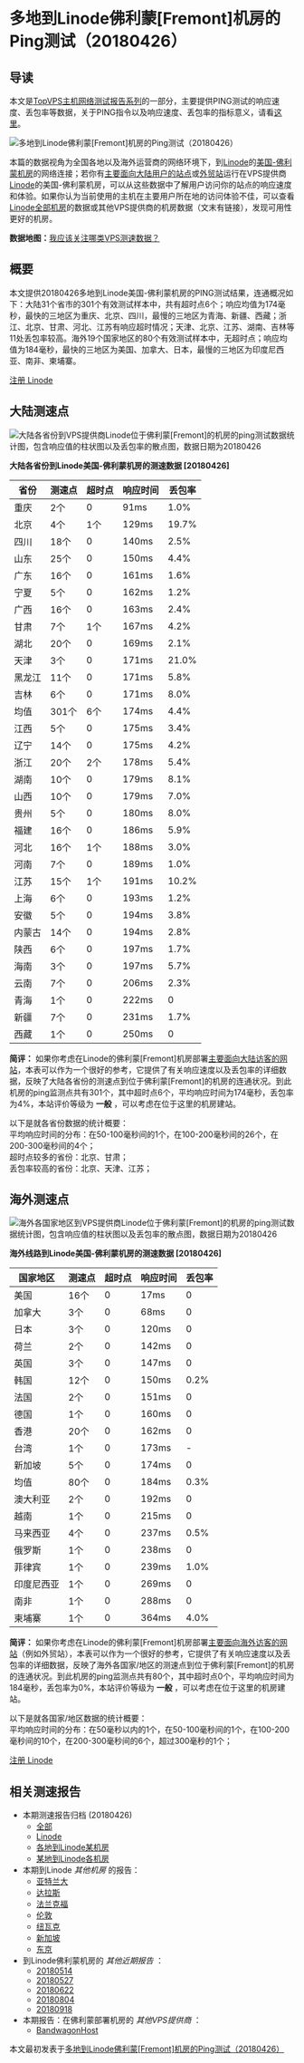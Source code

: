 #  多地到Linode佛利蒙[Fremont]机房的Ping测试（20180426） 

## 导读

本文是[TopVPS主机网络测试报告系列](https://vps123.top/pingtest)的一部分，主要提供PING测试的响应速度、丢包率等数据，关于PING指令以及响应速度、丢包率的指标意义，请看[这里](https://vps123.top/what-is-ping.html)。

![多地到Linode佛利蒙\[Fremont\]机房的Ping测试（20180426）](/images/thumbnails/to_linode_Fremont.png)

本篇的数据视角为全国各地以及海外运营商的网络环境下，到[Linode](https://vps123.top/go/linode)的[美国-佛利蒙机房](https://vps123.top/linode-facilities.html#fremont)的网络连接；若你有[主要面向大陆用户的站点](https://vps123.top/website-for-mainland-users.html)或[外贸站](https://vps123.top/website-for-internation-trade.html)运行在VPS提供商[Linode](https://vps123.top/go/linode)的美国-佛利蒙机房，可以从这些数据中了解用户访问你的站点的响应速度和体验。如果你认为当前使用的主机在主要用户所在地的访问体验不佳，可以查看[Linode全部机房](/linode/isp/china/20180426-linode-isp-china.md)的数据或其他VPS提供商的机房数据（文末有链接），发现可用性更好的机房。

**数据地图：**[我应该关注哪类VPS测速数据？](https://vps123.top/find-pingtest-data-you-need.html)

## 概要

本文提供20180426多地到Linode美国-佛利蒙机房的PING测试结果，连通概况如下：大陆31个省市的301个有效测试样本中，共有超时点6个；响应均值为174毫秒，最快的三地区为重庆、北京、四川，最慢的三地区为青海、新疆、西藏；浙江、北京、甘肃、河北、江苏有响应超时情况；天津、北京、江苏、湖南、吉林等11处丢包率较高。海外19个国家地区的80个有效测试样本中，无超时点；响应均值为184毫秒，最快的三地区为美国、加拿大、日本，最慢的三地区为印度尼西亚、南非、柬埔寨。

[注册 Linode](https://vps123.top/go/linode/_btn1)

## 大陆测速点

![大陆各省份到VPS提供商Linode位于佛利蒙\[Fremont\]的机房的ping测试数据统计图，包含响应值的柱状图以及丢包率的散点图，数据日期为20180426](/images/pingtests/linode_20180426/plot_idc_linode_usa-fremont_20180426_mainland.png)

**大陆各省份到Linode美国-佛利蒙机房的测速数据 [20180426]**

省份 | 测速点 | 超时点 | 响应时间 | 丢包率  
---|---|---|---|---  
重庆 | 2个 | 0 | 91ms | 1.0%  
北京 | 4个 | 1个 | 129ms | 19.7%  
四川 | 18个 | 0 | 140ms | 2.5%  
山东 | 25个 | 0 | 150ms | 4.4%  
广东 | 16个 | 0 | 161ms | 1.6%  
宁夏 | 5个 | 0 | 162ms | 1.2%  
广西 | 16个 | 0 | 163ms | 2.4%  
甘肃 | 7个 | 1个 | 167ms | 4.2%  
湖北 | 20个 | 0 | 169ms | 2.1%  
天津 | 3个 | 0 | 171ms | 21.0%  
黑龙江 | 11个 | 0 | 171ms | 5.8%  
吉林 | 6个 | 0 | 171ms | 8.0%  
均值 | 301个 | 6个 | 174ms | 4.4%  
江西 | 5个 | 0 | 175ms | 3.4%  
辽宁 | 14个 | 0 | 175ms | 4.2%  
浙江 | 20个 | 2个 | 178ms | 5.4%  
湖南 | 10个 | 0 | 179ms | 8.1%  
山西 | 10个 | 0 | 179ms | 7.0%  
贵州 | 5个 | 0 | 180ms | 8.0%  
福建 | 16个 | 0 | 186ms | 5.9%  
河北 | 16个 | 1个 | 188ms | 3.0%  
河南 | 7个 | 0 | 189ms | 1.0%  
江苏 | 15个 | 1个 | 191ms | 10.2%  
上海 | 6个 | 0 | 193ms | 1.2%  
安徽 | 5个 | 0 | 194ms | 3.8%  
内蒙古 | 14个 | 0 | 194ms | 2.8%  
陕西 | 6个 | 0 | 197ms | 1.7%  
海南 | 3个 | 0 | 197ms | 5.7%  
云南 | 7个 | 0 | 206ms | 2.3%  
青海 | 1个 | 0 | 222ms | 0  
新疆 | 7个 | 0 | 231ms | 1.7%  
西藏 | 1个 | 0 | 250ms | 0  
  
**简评：** 如果你考虑在Linode的佛利蒙[Fremont]机房部署[主要面向大陆访客的网站](website-for-mainland-users.html)，本表可以作为一个很好的参考，它提供了有关响应速度以及丢包率的详细数据，反映了大陆各省份的测速点到位于佛利蒙[Fremont]的机房的连通状况。到此机房的ping监测点共有301个，其中超时点6个，平均响应时间为174毫秒，丢包率为4%，本站评价等级为 **一般** ，可以考虑在位于这里的机房建站。

以下是就各省份数据的统计概要：  
平均响应时间的分布：在50-100毫秒间的1个，在100-200毫秒间的26个，在200-300毫秒间的4个；  
超时点较多的省份：北京、甘肃；  
丢包率较高的省份：北京、天津、江苏；

## 海外测速点

![海外各国家地区到VPS提供商Linode位于佛利蒙\[Fremont\]的机房的ping测试数据统计图，包含响应值的柱状图以及丢包率的散点图，数据日期为20180426](/images/pingtests/linode_20180426/plot_idc_linode_usa-fremont_20180426_overseas.png)

**海外线路到Linode美国-佛利蒙机房的测速数据 [20180426]**

国家地区 | 测速点 | 超时点 | 响应时间 | 丢包率  
---|---|---|---|---  
美国 | 16个 | 0 | 17ms | 0  
加拿大 | 3个 | 0 | 68ms | 0  
日本 | 3个 | 0 | 120ms | 0  
荷兰 | 2个 | 0 | 142ms | 0  
英国 | 3个 | 0 | 147ms | 0  
韩国 | 12个 | 0 | 150ms | 0.2%  
法国 | 2个 | 0 | 151ms | 0  
德国 | 1个 | 0 | 160ms | 0  
香港 | 20个 | 0 | 162ms | 0  
台湾 | 1个 | 0 | 173ms | -  
新加坡 | 5个 | 0 | 174ms | 0  
均值 | 80个 | 0 | 184ms | 0.3%  
澳大利亚 | 2个 | 0 | 192ms | 0  
越南 | 1个 | 0 | 215ms | 0  
马来西亚 | 4个 | 0 | 237ms | 0.5%  
俄罗斯 | 1个 | 0 | 238ms | 0  
菲律宾 | 1个 | 0 | 239ms | 1.0%  
印度尼西亚 | 1个 | 0 | 269ms | 0  
南非 | 1个 | 0 | 288ms | 0  
柬埔寨 | 1个 | 0 | 364ms | 4.0%  
  
**简评：** 如果你考虑在Linode的佛利蒙[Fremont]机房部署[主要面向海外访客的网站](https://vps123.top/website-for-internation-trade.html)（例如外贸站），本表可以作为一个很好的参考，它提供了有关响应速度以及丢包率的详细数据，反映了海外各国家/地区的测速点到位于佛利蒙[Fremont]的机房的连通状况。到此机房的ping监测点共有80个，其中超时点0个，平均响应时间为184毫秒，丢包率为0%，本站评价等级为 **一般** ，可以考虑在位于这里的机房建站。

以下是就各国家/地区数据的统计概要：  
平均响应时间的分布：在50毫秒以内的1个，在50-100毫秒间的1个，在100-200毫秒间的10个，在200-300毫秒间的6个，超过300毫秒的1个；

[注册 Linode](https://vps123.top/go/linode/_btn2)

## 相关测速报告

  * 本期测速报告归档 (20180426) 
    * [全部](https://vps123.top/pingtests/20180426 "本期各VPS提供商全部测速报告")
    * [Linode](https://vps123.top/pingtests/idc-linode/20180426 "本期Linode的全部测速报告")
    * [各地到Linode某机房](https://vps123.top/pingtests/idc-linode/isp-global/20180426 "以Linode某机房为关注对象的视角，横向比较大陆各省份、海外各国家地区")
    * [某地到Linode各机房](https://vps123.top/pingtests/idc-linode/facility-all/20180426 "以大陆某省份为关注对象的视角，横向比较Linode各机房")
  * 本期到Linode _其他机房_ 的报告： 
    * [亚特兰大](/linode/idc/atlanta/20180426-linode-idc-atlanta.md "多地到Linode亚特兰大机房的Ping测试 20180426")
    * [达拉斯](/linode/idc/dallas/20180426-linode-idc-dallas.md "多地到Linode达拉斯机房的Ping测试 20180426")
    * [法兰克福](/linode/idc/frankfurt/20180426-linode-idc-frankfurt.md "多地到Linode法兰克福机房的Ping测试 20180426")
    * [伦敦](/linode/idc/london/20180426-linode-idc-london.md "多地到Linode伦敦机房的Ping测试 20180426")
    * [纽瓦克](/linode/idc/newark/20180426-linode-idc-newark.md "多地到Linode纽瓦克机房的Ping测试 20180426")
    * [新加坡](/linode/idc/singapore/20180426-linode-idc-singapore.md "多地到Linode新加坡机房的Ping测试 20180426")
    * [东京](/linode/idc/tokyo/20180426-linode-idc-tokyo.md "多地到Linode东京机房的Ping测试 20180426")
  * 到Linode佛利蒙机房的 _其他近期报告_ ： 
    * [20180514](/linode/idc/fremont/20180514-linode-idc-fremont.md "多地到Linode佛利蒙机房的Ping测试 20180514")
    * [20180527](/linode/idc/fremont/20180527-linode-idc-fremont.md "多地到Linode佛利蒙机房的Ping测试 20180527")
    * [20180622](/linode/idc/fremont/20180622-linode-idc-fremont.md "多地到Linode佛利蒙机房的Ping测试 20180622")
    * [20180804](/linode/idc/fremont/20180804-linode-idc-fremont.md "多地到Linode佛利蒙机房的Ping测试 20180804")
    * [20180918](/linode/idc/fremont/20180918-linode-idc-fremont.md "多地到Linode佛利蒙机房的Ping测试 20180918")
  * 本期报告：在佛利蒙部署机房的 _其他VPS提供商_ ： 
    * [BandwagonHost](/bandwagon/idc/fremont/20180426-bwg-idc-fremont.md "多地到BandwagonHost佛利蒙机房的Ping测试 20180426")



本文最初发表于[多地到Linode佛利蒙[Fremont]机房的Ping测试（20180426）](https://vps123.top/pingtest/20180426-linode-idc-fremont.html)
